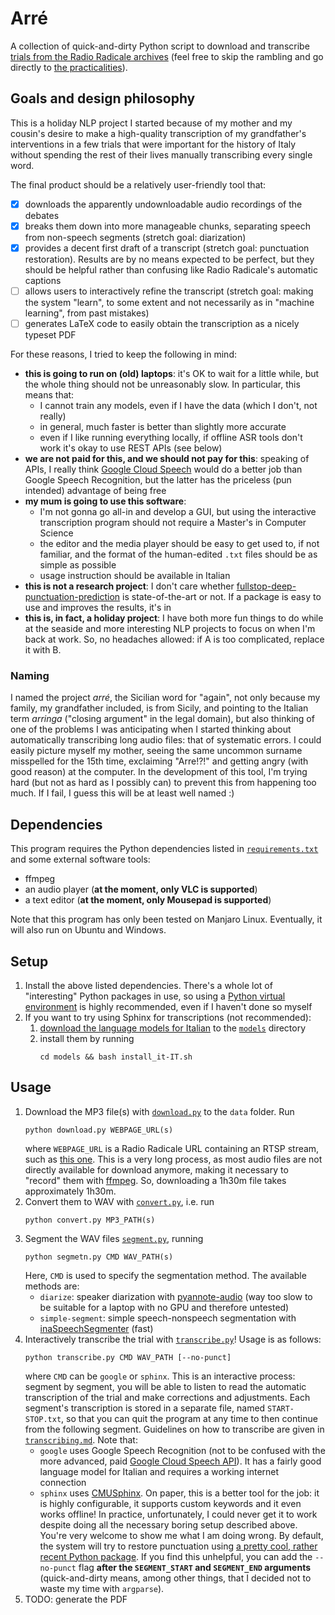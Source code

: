 # Arré
A collection of quick-and-dirty Python script to download and transcribe [trials from the Radio Radicale archives](https://www.radioradicale.it/processi) (feel free to skip the rambling and go directly to [the practicalities](#dependencies)).

## Goals and design philosophy
This is a holiday NLP project I started because of my mother and my cousin's desire to make a high-quality transcription of my grandfather's interventions in a few trials that were important for the history of Italy without spending the rest of their lives manually transcribing every single word.

The final product should be a relatively user-friendly tool that:
- [x] downloads the apparently undownloadable audio recordings of the debates
- [x] breaks them down into more manageable chunks, separating speech from non-speech segments (stretch goal: diarization)
- [x] provides a decent first draft of a transcript (stretch goal: punctuation restoration). Results are by no means expected to be perfect, but they should be helpful rather than confusing like Radio Radicale's automatic captions
- [ ] allows users to interactively refine the transcript (stretch goal: making the system "learn", to some extent and not necessarily as in "machine learning", from past mistakes)
- [ ] generates LaTeX code to easily obtain the transcription as a nicely typeset PDF 

For these reasons, I tried to keep the following in mind:

- __this is going to run on (old) laptops__: it's OK to wait for a little while, but the whole thing should not be unreasonably slow. In particular, this means that:
  - I cannot train any models, even if I have the data (which I don't, not really)
  - in general, much faster is better than slightly more accurate
  - even if I like running everything locally, if offline ASR tools don't work it's okay to use REST APIs (see below)
- __we are not paid for this, and we should not pay for this__: speaking of APIs, I really think [Google Cloud Speech](https://cloud.google.com/speech/) would do a better job than Google Speech Recognition, but the latter has the priceless (pun intended) advantage of being free
- __my mum is going to use this software__: 
  - I'm not gonna go all-in and develop a GUI, but using the interactive transcription program should not require a Master's in Computer Science
  - the editor and the media player should be easy to get used to, if not familiar, and the format of the human-edited `.txt` files should be as simple as possible
  - usage instruction should be available in Italian
- __this is not a research project__: I don't care whether [fullstop-deep-punctuation-prediction](https://github.com/oliverguhr/fullstop-deep-punctuation-prediction) is state-of-the-art or not. If a package is easy to use and improves the results, it's in
- __this is, in fact, a holiday project__: I have both more fun things to do while at the seaside and more interesting NLP projects to focus on when I'm back at work. So, no headaches allowed: if A is too complicated, replace it with B.

### Naming
I named the project _arré_, the Sicilian word for "again", not only because my family, my grandfather included, is from Sicily, and pointing to the Italian term _arringa_ ("closing argument" in the legal domain), but also thinking of one of the problems I was anticipating when I started thinking about automatically transcribing long audio files: that of systematic errors.
I could easily picture myself my mother, seeing the same uncommon surname misspelled for the 15th time, exclaiming "Arre!?!" and getting angry (with good reason) at the computer. 
In the development of this tool, I'm trying hard (but not as hard as I possibly can) to prevent this from happening too much.
If I fail, I guess this will be at least well named :)

## Dependencies
This program requires the Python dependencies listed in [`requirements.txt`](requirements.txt) and some external software tools:

- ffmpeg
- an audio player (__at the moment, only VLC is supported__)
- a text editor (__at the moment, only Mousepad is supported__)

Note that this program has only been tested on Manjaro Linux. Eventually, it will also run on Ubuntu and Windows.

## Setup
1. Install the above listed dependencies. There's a whole lot of "interesting" Python packages in use, so using a [Python virtual environment](https://python.land/virtual-environments/virtualenv) is highly recommended, even if I haven't done so myself
2. If you want to try using Sphinx for transcriptions (not recommended):
   1. [download the language models for Italian](https://drive.google.com/file/d/0Bw_EqP-hnaFNSXUtMm8tRkdUejg/view?resourcekey=0-9IOo0qEMHOAR3z6rzIqgBg) to the [`models`](models/) directory
   2. install them by running
        ```
        cd models && bash install_it-IT.sh 
        ```

## Usage
1. Download the MP3 file(s) with [`download.py`](download.py) to the `data` folder. Run
    ```
    python download.py WEBPAGE_URL(s)
    ```
   where `WEBPAGE_URL` is a Radio Radicale URL containing an RTSP stream, such as [this one](https://www.radioradicale.it/scheda/17807/maxiprocesso-a-cosa-nostra).
   This is a very long process, as most audio files are not directly available for download anymore, making it necessary to "record" them with [ffmpeg](https://pypi.org/project/python-ffmpeg/). So, downloading a 1h30m file takes approximately 1h30m.
2. Convert them to WAV with [`convert.py`](convert.py), i.e. run
    ```
    python convert.py MP3_PATH(s)
    ```
3. Segment the WAV files [`segment.py`](segment.py), running
    ```
    python segmetn.py CMD WAV_PATH(s)
    ```
    Here, `CMD` is used to specify the segmentation method. The available methods are:
      - `diarize`: speaker diarization with [pyannote-audio](https://github.com/pyannote/pyannote-audio) (way too slow to be suitable for a laptop with no GPU and therefore untested)
      - `simple-segment`: simple speech-nonspeech segmentation with [inaSpeechSegmenter](https://github.com/ina-foss/inaSpeechSegmenter) (fast)
4. Interactively transcribe the trial with [`transcribe.py`](transcribe.py)! Usage is as follows:
   ```
   python transcribe.py CMD WAV_PATH [--no-punct]
   ```
   where `CMD` can be `google` or `sphinx`. 
   This is an interactive process: segment by segment, you will be able to listen to read the automatic transcription of the trial and make corrections and adjustments. Each segment's transcription is stored in a separate file, named `START-STOP.txt`, so that you can quit the program at any time to then continue from the following segment.
   Guidelines on how to transcribe are given in [`transcribing.md`](transcribing.md).
   Note that:
   - `google` uses Google Speech Recognition (not to be confused with the more advanced, paid [Google Cloud Speech API](https://cloud.google.com/speech/)). It has a fairly good language model for Italian and requires a working internet connection
   - `sphinx` uses [CMUSphinx](https://cmusphinx.github.io/wiki/). On paper, this is a better tool for the job: it is highly configurable, it supports custom keywords and it even works offline! In practice, unfortunately, I could never get it to work despite doing all the necessary boring setup described above. You're very welcome to show me what I am doing wrong.
   By default, the system will try to restore punctuation using [a pretty cool, rather recent Python package](https://github.com/oliverguhr/fullstop-deep-punctuation-prediction). If you find this unhelpful, you can add the `--no-punct` flag __after the `SEGMENT_START` and `SEGMENT_END` arguments__ (quick-and-dirty means, among other things, that I decided not to waste my time with `argparse`).
5. TODO: generate the PDF